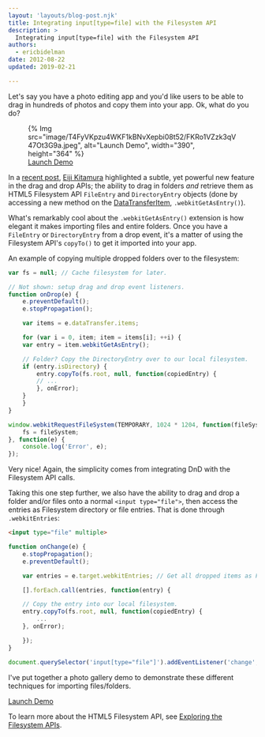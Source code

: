 ```yaml
---
layout: 'layouts/blog-post.njk'
title: Integrating input[type=file] with the Filesystem API
description: >
  Integrating input[type=file] with the Filesystem API
authors:
  - ericbidelman
date: 2012-08-22
updated: 2019-02-21

---
```


Let's say you have a photo editing app and you'd like users to be able to drag in hundreds of photos and copy them into your app. Ok, what do you do?

<figure>
{% Img src="image/T4FyVKpzu4WKF1kBNvXepbi08t52/FKRo1VZzk3qV47Ot3G9a.jpeg", alt="Launch Demo", width="390", height="364" %}
<figcaption><a href="http://html5-demos.appspot.com/static/dnd/all_types_of_import.html" target="_blank">Launch Demo</a></figcaption>
</figure>

In a [recent post](/blog/drag-and-drop-a-folder-onto-chrome-now-available), [Eiji Kitamura](/authors/agektmr) highlighted a subtle, yet powerful new feature in the drag and drop APIs; the ability to drag in folders *and* retrieve them as HTML5 Filesystem API `FileEntry` and `DirectoryEntry` objects (done by accessing a new method on the [DataTransferItem](https://html.spec.whatwg.org/multipage/dnd.html#datatransferitem), `.webkitGetAsEntry()`).

What's remarkably cool about the `.webkitGetAsEntry()` extension is how elegant it makes importing files and entire folders. Once you have a `FileEntry` or `DirectoryEntry` from a drop event, it's a matter of using the Filesystem API's `copyTo()` to get it imported into your app.

An example of copying multiple dropped folders over to the filesystem:


```js
var fs = null; // Cache filesystem for later.

// Not shown: setup drag and drop event listeners.
function onDrop(e) {
    e.preventDefault();
    e.stopPropagation();

    var items = e.dataTransfer.items;

    for (var i = 0, item; item = items[i]; ++i) {
    var entry = item.webkitGetAsEntry();

    // Folder? Copy the DirectoryEntry over to our local filesystem.
    if (entry.isDirectory) {
        entry.copyTo(fs.root, null, function(copiedEntry) {
        // ...
        }, onError);
    }
    }
}

window.webkitRequestFileSystem(TEMPORARY, 1024 * 1204, function(fileSystem) {
    fs = fileSystem;
}, function(e) {
    console.log('Error', e);
});
```

Very nice! Again, the simplicity comes from integrating DnD with the Filesystem API calls.

Taking this one step further, we also have the ability to drag and drop a folder and/or files onto a normal `<input type="file">`, then access the entries as Filesystem directory or file entries. That is done through `.webkitEntries`:


```html
<input type="file" multiple>
```

```js
function onChange(e) {
    e.stopPropagation();
    e.preventDefault();

    var entries = e.target.webkitEntries; // Get all dropped items as FS API entries.

    [].forEach.call(entries, function(entry) {

    // Copy the entry into our local filesystem.
    entry.copyTo(fs.root, null, function(copiedEntry) {
        ...
    }, onError);

    });
}

document.querySelector('input[type="file"]').addEventListener('change', onChange);
```

I've put together a photo gallery demo to demonstrate these different techniques for importing files/folders.

[Launch Demo](http://html5-demos.appspot.com/static/dnd/all_types_of_import.html)

To learn more about the HTML5 Filesystem API, see [Exploring the Filesystem APIs](https://www.html5rocks.com/tutorials/file/filesystem/).


